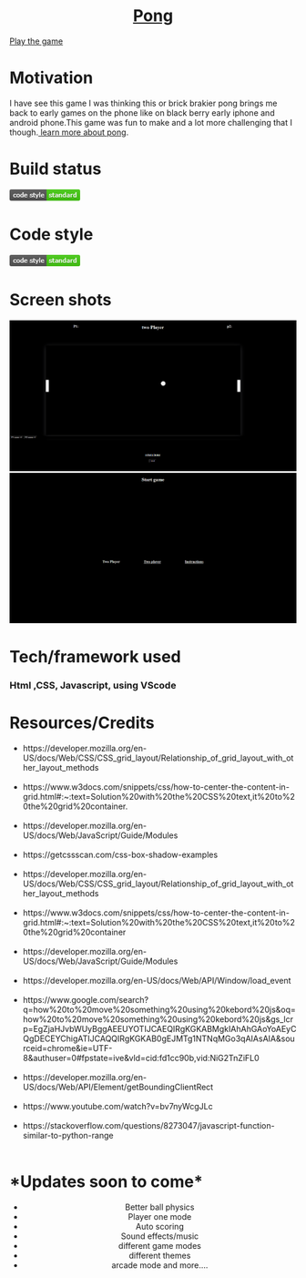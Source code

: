 

<center><h1><a href="https://stunning-conkies-68011f.netlify.app">Pong</a></h1></center>






<a href="https://stunning-conkies-68011f.netlify.app">Play the game</a>
<h1>Motivation</h1>
<p> I have see this game I was thinking this or brick brakier pong brings me back to early games on the phone like on black berry early iphone and android phone.This game was fun to make and a lot more challenging that I though.<a href="https://americanhistory.si.edu/blog/2012/04/pong-atari-and-the-origins-of-the-home-video-game.html#:~:text=He%20hired%20Al%20Alcorn%20and,small%20bar%20in%20Sunnyvale%2C%20California."> learn more about pong</a>.</p>
<h1>Build status</h1>
<img src="./img/image-1.png">
<!-- TODO ask what is build status and what is code style -->
<h1> Code style</h1>
<img src="./img/image-1.png">

<h1> Screen shots</h1>
<img src="./img/gameplay.PNG" width ="700px" alt="Game play image">
<img src="./img/stating screenshot.PNG" width ="700px" alt="starting image" >

<h1>Tech/framework used</h1>
<h3> Html ,CSS, Javascript, using VScode</h3>









<h1>Resources/Credits</h1>
<ul>
    <li>https://developer.mozilla.org/en-US/docs/Web/CSS/CSS_grid_layout/Relationship_of_grid_layout_with_other_layout_methods</li><br>
    <li>https://www.w3docs.com/snippets/css/how-to-center-the-content-in-grid.html#:~:text=Solution%20with%20the%20CSS%20text,it%20to%20the%20grid%20container.</li><br>
    <li>https://developer.mozilla.org/en-US/docs/Web/JavaScript/Guide/Modules</li><br>
    <li>https://getcssscan.com/css-box-shadow-examples</li><br>
    <li>https://developer.mozilla.org/en-US/docs/Web/CSS/CSS_grid_layout/Relationship_of_grid_layout_with_other_layout_methods</li><br>
    <li>https://www.w3docs.com/snippets/css/how-to-center-the-content-in-grid.html#:~:text=Solution%20with%20the%20CSS%20text,it%20to%20the%20grid%20container</li><br>
    <li>https://developer.mozilla.org/en-US/docs/Web/JavaScript/Guide/Modules</li><br>
    <li>https://developer.mozilla.org/en-US/docs/Web/API/Window/load_event</li><br>
    <li>https://www.google.com/search?q=how%20to%20move%20something%20using%20kebord%20js&oq=how%20to%20move%20something%20using%20kebord%20js&gs_lcrp=EgZjaHJvbWUyBggAEEUYOTIJCAEQIRgKGKABMgkIAhAhGAoYoAEyCQgDECEYChigATIJCAQQIRgKGKAB0gEJMTg1NTNqMGo3qAIAsAIA&sourceid=chrome&ie=UTF-8&authuser=0#fpstate=ive&vld=cid:fd1cc90b,vid:NiG2TnZiFL0</li><br>
    <li>https://developer.mozilla.org/en-US/docs/Web/API/Element/getBoundingClientRect</li><br>
    <li>https://www.youtube.com/watch?v=bv7nyWcgJLc</li><br>
    <li>https://stackoverflow.com/questions/8273047/javascript-function-similar-to-python-range</li><br>

</ul>

<h1>*Updates soon to come*</h1>

<center>
    <ul>
        <li>Better ball physics</li>
        <li>Player one mode</li>
        <li>Auto scoring</li>
        <li>Sound effects/music</li>
        <li>different game modes</li>
        <li>different themes</li>
        <li>arcade mode and more....</li>
    </ul>
</center>



